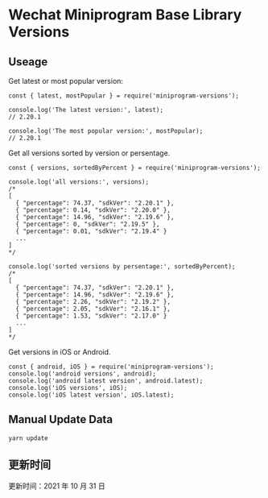 
# Wechat Miniprogram Base Library Versions

## Useage

Get latest or most popular version:

```;
const { latest, mostPopular } = require('miniprogram-versions');

console.log('The latest version:', latest);
// 2.20.1

console.log('The most popular version:', mostPopular);
// 2.20.1

```

Get all versions sorted by version or persentage.

```
const { versions, sortedByPercent } = require('miniprogram-versions');

console.log('all versions:', versions);
/*
[
  { "percentage": 74.37, "sdkVer": "2.20.1" },
  { "percentage": 0.14, "sdkVer": "2.20.0" },
  { "percentage": 14.96, "sdkVer": "2.19.6" },
  { "percentage": 0, "sdkVer": "2.19.5" },
  { "percentage": 0.01, "sdkVer": "2.19.4" }
  ...
]
*/

console.log('sorted versions by persentage:', sortedByPercent);
/*
[
  { "percentage": 74.37, "sdkVer": "2.20.1" },
  { "percentage": 14.96, "sdkVer": "2.19.6" },
  { "percentage": 2.26, "sdkVer": "2.19.2" },
  { "percentage": 2.05, "sdkVer": "2.16.1" },
  { "percentage": 1.53, "sdkVer": "2.17.0" }
  ...
]
*/
```

Get versions in iOS or Android.

```
const { android, iOS } = require('miniprogram-versions');
console.log('android versions', android);
console.log('android latest version', android.latest);
console.log('iOS versions', iOS);
console.log('iOS latest version', iOS.latest);
```

## Manual Update Data

```
yarn update
```

## 更新时间

更新时间：2021 年 10 月 31 日
